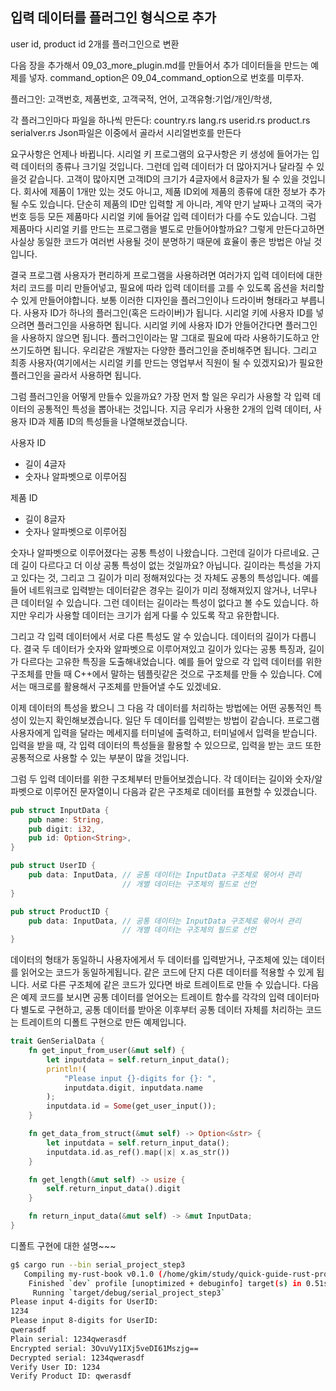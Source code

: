 ## 입력 데이터를 플러그인 형식으로 추가

user id, product id 2개를 플러그인으로 변환

다음 장을 추가해서 09_03_more_plugin.md를 만들어서 추가 데이터들을 만드는 예제를 넣자.
command_option은 09_04_command_option으로 번호를 미루자.

플러그인: 고객번호, 제품번호, 고객국적, 언어, 고객유형:기업/개인/학생, 

각 플러그인마다 파일을 하나씩 만든다: country.rs lang.rs userid.rs product.rs serialver.rs
Json파일은 이중에서 골라서 시리얼번호를 만든다





요구사항은 언제나 바뀝니다. 시리얼 키 프로그램의 요구사항은 키 생성에 들어가는 입력 데이터의 종류나 크기일 것입니다. 그런데 입력 데이터가 더 많아지거나 달라질 수 있을것 같습니다. 고객이 많아지면 고객ID의 크기가 4글자에서 8글자가 될 수 있을 것입니다. 회사에 제품이 1개만 있는 것도 아니고, 제품 ID외에 제품의 종류에 대한 정보가 추가될 수도 있습니다. 단순히 제품의 ID만 입력할 게 아니라, 계약 만기 날짜나 고객의 국가 번호 등등 모든 제품마다 시리얼 키에 들어갈 입력 데이터가 다를 수도 있습니다. 그럼 제품마다 시리얼 키를 만드는 프로그램을 별도로 만들어야할까요? 그렇게 만든다고하면 사실상 동일한 코드가 여러번 사용될 것이 분명하기 때문에 효율이 좋은 방법은 아닐 것입니다.

결국 프로그램 사용자가 편리하게 프로그램을 사용하려면 여러가지 입력 데이터에 대한 처리 코드를 미리 만들어넣고, 필요에 따라 입력 데이터를 고를 수 있도록 옵션을 처리할 수 있게 만들어야합니다. 보통 이러한 디자인을 플러그인이나 드라이버 형태라고 부릅니다. 사용자 ID가 하나의 플러그인(혹은 드라이버)가 됩니다. 시리얼 키에 사용자 ID를 넣으려면 플러그인을 사용하면 됩니다. 시리얼 키에 사용자 ID가 안들어간다면 플러그인을 사용하지 않으면 됩니다. 플러그인이라는 말 그대로 필요에 따라 사용하기도하고 안쓰기도하면 됩니다. 우리같은 개발자는 다양한 플러그인을 준비해주면 됩니다. 그리고 최종 사용자(여기에서는 시리얼 키를 만드는 영업부서 직원이 될 수 있겠지요)가 필요한 플러그인을 골라서 사용하면 됩니다.

그럼 플러그인을 어떻게 만들수 있을까요? 가장 먼저 할 일은 우리가 사용할 각 입력 데이터의 공통적인 특성을 뽑아내는 것입니다. 지금 우리가 사용한 2개의 입력 데이터, 사용자 ID과 제품 ID의 특성들을 나열해보겠습니다.

사용자 ID
* 길이 4글자
* 숫자나 알파벳으로 이루어짐

제품 ID
* 길이 8글자
* 숫자나 알파벳으로 이루어짐

숫자나 알파벳으로 이루어졌다는 공통 특성이 나왔습니다. 그런데 길이가 다르네요. 근데 길이 다르다고 더 이상 공통 특성이 없는 것일까요? 아닙니다. 길이라는 특성을 가지고 있다는 것, 그리고 그 길이가 미리 정해져있다는 것 자체도 공통의 특성입니다. 예를 들어 네트워크로 입력받는 데이터같은 경우는 길이가 미리 정해져있지 않거나, 너무나 큰 데이터일 수 있습니다. 그런 데이터는 길이라는 특성이 없다고 볼 수도 있습니다. 하지만 우리가 사용할 데이터는 크기가 쉽게 다룰 수 있도록 작고 유한합니다.

그리고 각 입력 데이터에서 서로 다른 특성도 알 수 있습니다. 데이터의 길이가 다릅니다. 결국 두 데이터가 숫자와 알파벳으로 이루어져있고 길이가 있다는 공통 특징과, 길이가 다르다는 고유한 특징을 도출해내었습니다. 예를 들어 앞으로 각 입력 데이터를 위한 구조체를 만들 때 C++에서 말하는 템플릿같은 것으로 구조체를 만들 수 있습니다. C에서는 매크로를 활용해서 구조체를 만들어낼 수도 있겠네요.

이제 데이터의 특성을 봤으니 그 다음 각 데이터를 처리하는 방법에는 어떤 공통적인 특성이 있는지 확인해보겠습니다. 일단 두 데이터를 입력받는 방법이 같습니다. 프로그램 사용자에게 입력을 달라는 메세지를 터미널에 출력하고, 터미널에서 입력을 받습니다. 입력을 받을 때, 각 입력 데이터의 특성들을 활용할 수 있으므로, 입력을 받는 코드 또한 공통적으로 사용할 수 있는 부분이 많을 것입니다.

그럼 두 입력 데이터를 위한 구조체부터 만들어보겠습니다. 각 데이터는 길이와 숫자/알파벳으로 이루어진 문자열이니 다음과 같은 구조체로 데이터를 표현할 수 있겠습니다.

```rust
pub struct InputData {
    pub name: String,
    pub digit: i32,
    pub id: Option<String>,
}

pub struct UserID {
    pub data: InputData, // 공통 데이터는 InputData 구조체로 묶어서 관리
                         // 개별 데이터는 구조체의 필드로 선언
}

pub struct ProductID {
    pub data: InputData, // 공통 데이터는 InputData 구조체로 묶어서 관리
                         // 개별 데이터는 구조체의 필드로 선언
}
```

데이터의 형태가 동일하니 사용자에게서 두 데이터를 입력받거나, 구조체에 있는 데이터를 읽어오는 코드가 동일하게됩니다. 같은 코드에 단지 다른 데이터를 적용할 수 있게 됩니다. 서로 다른 구조체에 같은 코드가 있다면 바로 트레이트로 만들 수 있습니다. 다음은 예제 코드를 보시면 공통 데이터를 얻어오는 트레이트 함수를 각각의 입력 데이터마다 별도로 구현하고, 공통 데이터를 받아온 이후부터 공통 데이터 자체를 처리하는 코드는 트레이트의 디폴트 구현으로 만든 예제입니다.

```rust
trait GenSerialData {
    fn get_input_from_user(&mut self) {
        let inputdata = self.return_input_data();
        println!(
            "Please input {}-digits for {}: ",
            inputdata.digit, inputdata.name
        );
        inputdata.id = Some(get_user_input());
    }

    fn get_data_from_struct(&mut self) -> Option<&str> {
        let inputdata = self.return_input_data();
        inputdata.id.as_ref().map(|x| x.as_str())
    }

    fn get_length(&mut self) -> usize {
        self.return_input_data().digit
    }

    fn return_input_data(&mut self) -> &mut InputData;
}
```

디폴트 구현에 대한 설명~~~




```bash
g$ cargo run --bin serial_project_step3
   Compiling my-rust-book v0.1.0 (/home/gkim/study/quick-guide-rust-programming)
    Finished `dev` profile [unoptimized + debuginfo] target(s) in 0.51s
     Running `target/debug/serial_project_step3`
Please input 4-digits for UserID: 
1234
Please input 8-digits for UserID: 
qwerasdf
Plain serial: 1234qwerasdf
Encrypted serial: 3OvuVy1IXj5veDI61Mszjg==
Decrypted serial: 1234qwerasdf
Verify User ID: 1234
Verify Product ID: qwerasdf
```